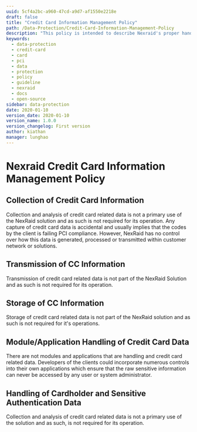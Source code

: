 ```yaml
---
uuid: 5cf4a2bc-a960-47cd-a9d7-af1550e2218e
draft: false
title: "Credit Card Information Management Policy"
path: /Data-Protection/Credit-Card-Information-Management-Policy
description: "This policy is intended to describe Nexraid's proper handling of credit card transactions processed through automated systems and/or manual procedures."
keywords: 
  - data-protection
  - credit-card
  - card
  - pci
  - data
  - protection
  - policy
  - guideline
  - nexraid
  - docs
  - open-source
sidebar: data-protection
date: 2020-01-10
version_date: 2020-01-10
version_name: 1.0.0
version_changelog: First version
author: kiathan
manager: lunghao
---
```


# Nexraid Credit Card Information Management Policy
## Collection of Credit Card Information
Collection and analysis of credit card related data is not a primary use of the NexRaid solution and as such is not required for its operation. Any capture of credit card data is accidental and usually implies that the codes by the client is failing PCI compliance. However, NexRaid has no control over how this data is generated, processed or transmitted within customer network or solutions.


## Transmission of CC Information
Transmission of credit card related data is not part of the NexRaid Solution and as such is not required for its operation.

## Storage of CC Information
Storage of credit card related data is not part of the NexRaid solution and as such is not required for it's operations. 


## Module/Application Handling of Credit Card Data
There are not modules and applications that are handling and credit card related data. Developers of the clients could incorporate numerous controls into their own applications which ensure that the raw sensitive information can never be accessed by any user or system administrator.


## Handling of Cardholder and Sensitive Authentication Data
Collection and analysis of credit card related data is not a primary use of the solution and as such, is not required for its operation. 
